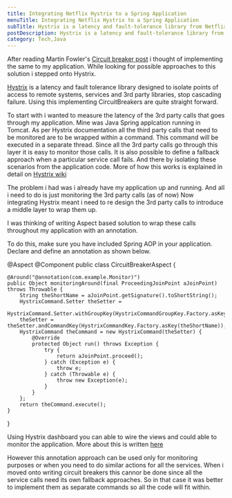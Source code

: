 ```yaml
---
title: Integrating Netflix Hystrix to a Spring Application
menuTitle: Integrating Netflix Hystrix to a Spring Application
subTitle: Hystrix is a latency and fault-tolerance library from Netflix. This post describes how to integrate it with Spring Aspects to make the implementation simpler.
postDescription: Hystrix is a latency and fault-tolerance library from Netflix. This post describes how to integrate it with Spring Aspects to make the implementation simpler.
category: Tech,Java
---
```

After reading Martin Fowler's [Circuit breaker post](http://martinfowler.com/bliki/CircuitBreaker.html) i thought of implementing the same to my application. While looking for possible approaches to this solution i stepped onto Hystrix.

[Hystrix](https://github.com/Netflix/Hystrix) is a latency and fault tolerance library designed to isolate points of access to remote systems, services and 3rd party libraries, stop cascading failure. Using this implementing CircuitBreakers are quite straight forward.

To start with i wanted to measure the latency of the 3rd party calls that goes through my application. Mine was Java Spring applcation running in Tomcat. As per Hystrix documentation all the third party calls that need to be monitored are to be wrapped within a command. This command will be executed in a separate thread. Since all the 3rd party calls go through this layer it is easy to monitor those calls. It is also possible to define a fallback approach when a particular service call fails. And there by isolating these scenarios from the application code. More of how this works is explained in detail on [Hystrix wiki](https://github.com/Netflix/Hystrix/wiki)

The problem i had was i already have my application up and running. And all i need to do is just monitoring the 3rd party calls (as of now) Now integrating Hystrix meant i need to re design the 3rd party calls to introduce a middle layer to wrap them up.

I was thinking of writing Aspect based solution to wrap these calls throughout my application with an annotation.

To do this, make sure you have included Spring AOP in your application. Declare and define an annotation as shown below.

@Aspect
@Component
public class CircuitBreakerAspect {
 
 
    @Around("@annotation(com.example.Monitor)")
    public Object monitoringAround(final ProceedingJoinPoint aJoinPoint) throws Throwable {
        String theShortName = aJoinPoint.getSignature().toShortString();
        HystrixCommand.Setter theSetter =
                HystrixCommand.Setter.withGroupKey(HystrixCommandGroupKey.Factory.asKey(theShortName));
        theSetter = theSetter.andCommandKey(HystrixCommandKey.Factory.asKey(theShortName));
        HystrixCommand theCommand = new HystrixCommand(theSetter) {
            @Override
            protected Object run() throws Exception {
                try {
                    return aJoinPoint.proceed();
                } catch (Exception e) {
                    throw e;
                } catch (Throwable e) {
                    throw new Exception(e);
                }
            }
        };
        return theCommand.execute();
    }
}

Using Hystrix dashboard you can able to wire the views and could able to monitor the application. More about this is written [here](http://www.mirkosertic.de/doku.php/architecturedesign/springhystrix)

However this annotation approach can be used only for monitoring purposes or when you need to do similar actions for all the services. When i moved onto writing circuit breakers this cannor be done since all the service calls need its own fallback approaches. So in that case it was better to implement them as separate commands so all the code will fit within.
